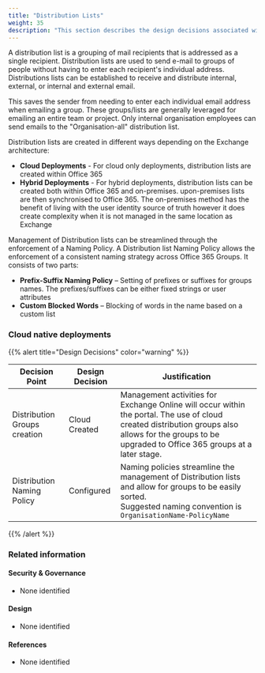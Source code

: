 ```yaml
---
title: "Distribution Lists"
weight: 35
description: "This section describes the design decisions associated with Distribution Lists for system(s) built using ASD's Blueprint for Secure Cloud."
---
```


A distribution list is a grouping of mail recipients that is addressed as a single recipient. Distribution lists are used to send e-mail to groups of people without having to enter each recipient's individual address. Distributions lists can be established to receive and distribute internal, external, or internal and external email.

This saves the sender from needing to enter each individual email address when emailing a group. These groups/lists are generally leveraged for emailing an entire team or project. Only internal organisation employees can send emails to the "Organisation-all" distribution list.

Distribution lists are created in different ways depending on the Exchange architecture:

* **Cloud Deployments** - For cloud only deployments, distribution lists are created within Office 365
* **Hybrid Deployments** - For hybrid deployments, distribution lists can be created both within Office 365 and on-premises. upon-premises lists are then synchronised to Office 365. The on-premises method has the benefit of living with the user identity source of truth however it does create complexity when it is not managed in the same location as Exchange

Management of Distribution lists can be streamlined through the enforcement of a Naming Policy. A Distribution list Naming Policy allows the enforcement of a consistent naming strategy across Office 365 Groups. It consists of two parts:

* **Prefix-Suffix Naming Policy** – Setting of prefixes or suffixes for groups names. The prefixes/suffixes can be either fixed strings or user attributes
* **Custom Blocked Words** – Blocking of words in the name based on a custom list


### Cloud native deployments

{{% alert title="Design Decisions" color="warning" %}}

| Decision Point               | Design Decision | Justification                                                                                                                                                                                         |
|------------------------------|-----------------|-------------------------------------------------------------------------------------------------------------------------------------------------------------------------------------------------------|
| Distribution Groups creation | Cloud Created   | Management activities for Exchange Online will occur within the portal. The use of cloud created distribution groups also allows for the groups to be upgraded to Office 365 groups at a later stage. |
| Distribution Naming Policy   | Configured      | Naming policies streamline the management of Distribution lists and allow for groups to be easily sorted.<br>Suggested naming convention is `OrganisationName-PolicyName`                             |

{{% /alert %}}

### Related information

#### Security & Governance

* None identified

#### Design

* None identified

#### References

* None identified
